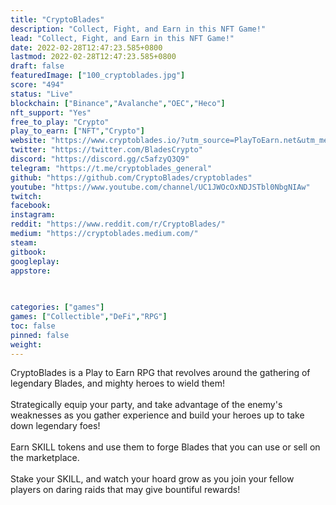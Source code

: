 ```yaml
---
title: "CryptoBlades"
description: "Collect, Fight, and Earn in this NFT Game!"
lead: "Collect, Fight, and Earn in this NFT Game!"
date: 2022-02-28T12:47:23.585+0800
lastmod: 2022-02-28T12:47:23.585+0800
draft: false
featuredImage: ["100_cryptoblades.jpg"]
score: "494"
status: "Live"
blockchain: ["Binance","Avalanche","OEC","Heco"]
nft_support: "Yes"
free_to_play: "Crypto"
play_to_earn: ["NFT","Crypto"]
website: "https://www.cryptoblades.io/?utm_source=PlayToEarn.net&utm_medium=organic&utm_campaign=gamepage"
twitter: "https://twitter.com/BladesCrypto"
discord: "https://discord.gg/c5afzyQ3Q9"
telegram: "https://t.me/cryptoblades_general"
github: "https://github.com/CryptoBlades/cryptoblades"
youtube: "https://www.youtube.com/channel/UC1JWOcOxNDJSTbl0NbgNIAw"
twitch: 
facebook: 
instagram: 
reddit: "https://www.reddit.com/r/CryptoBlades/"
medium: "https://cryptoblades.medium.com/"
steam: 
gitbook: 
googleplay: 
appstore: 

  
    
categories: ["games"]
games: ["Collectible","DeFi","RPG"]
toc: false
pinned: false
weight: 
---
```

CryptoBlades is a Play to Earn RPG that revolves around the gathering of legendary Blades, and mighty heroes to wield them!<br> <br> Strategically equip your party, and take advantage of the enemy's weaknesses as you gather experience and build your heroes up to take down legendary foes!<br> <br> Earn SKILL tokens and use them to forge Blades that you can use or sell on the marketplace. <br> <br> Stake your SKILL, and watch your hoard grow as you join your fellow players on daring raids that may give bountiful rewards!